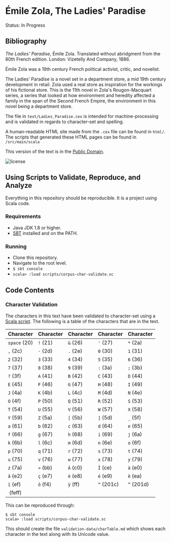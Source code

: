 # Émile Zola, The Ladies' Paradise

Status: In Progress

## Bibliography
*The Ladies' Paradise*, Émile Zola. Translated without abridgment from the 80th French edition. London: Vizetelly And Company, 1886.

Émile Zola was a 19th century French political activist, critic, and novelist.

The Ladies' Paradise is a novel set in a department store, a mid 19th century development in retail. Zola used a real store as inspiration for the workings of his fictional store. This is the 11th novel in Zola's Rougon-Macquart series, a series that looked at how environment and heredity affected a family in the span of the Second French Empire, the environment in this novel being a department store.

The file in `text/Ladies_Paradise.cex` is intended for machine-processing and is validated in regards to character-set and spelling.

A human-readable HTML site made from the `.cex` file can be found in `html/`. The scripts that generated these HTML pages can be found in `/src/main/scala`

This version of the text is in the [Public Domain](https://creativecommons.org/publicdomain/zero/1.0/).

![license](http://i.creativecommons.org/p/zero/1.0/88x31.png)

## Using Scripts to Validate, Reproduce, and Analyze
Everything in this repository should be reproducible. It is a project using Scala code.
### Requirements
- Java JDK 1.8 or higher.
- [SBT](https://www.scala-sbt.org) installed and on the PATH.
### Running
- Clone this repository.
- Navigate to the root level.
- `$ sbt console`
- `scala> :load scripts/corpus-char-validate.sc`

## Code Contents

### Character Validation
The characters in this text have been validated to character-set using a [Scala script](https://github.com/znovoa/CSC270-work/blob/master/scripts/corpus-char-validate.sc). The following is a table of the characters that are in the text.

| Character | Character | Character | Character | Character |
|-----------|-----------|-----------|-----------|-----------|
| `space` (20) | `!` (21) | `&` (26) | `'` (27) | `*` (2a) |
| `,` (2c) | `-` (2d) | `.` (2e) | `0` (30) | `1` (31) |
| `2` (32) | `3` (33) | `4` (34) | `5` (35) | `6` (36) |
| `7` (37) | `8` (38) | `9` (39) | `:` (3a) | `;` (3b) |
| `?` (3f) | `A` (41) | `B` (42) | `C` (43) | `D` (44) |
| `E` (45) | `F` (46) | `G` (47) | `H` (48) | `I` (49) |
| `J` (4a) | `K` (4b) | `L` (4c) | `M` (4d) | `N` (4e) |
| `O` (4f) | `P` (50) | `Q` (51) | `R` (52) | `S` (53) |
| `T` (54) | `U` (55) | `V` (56) | `W` (57) | `X` (58) |
| `Y` (59) | `Z` (5a) | `[` (5b) | `]` (5d) | `_` (5f) |
| `a` (61) | `b` (62) | `c` (63) | `d` (64) | `e` (65) |
| `f` (66) | `g` (67) | `h` (68) | `i` (69) | `j` (6a) |
| `k` (6b) | `l` (6c) | `m` (6d) | `n` (6e) | `o` (6f) |
| `p` (70) | `q` (71) | `r` (72) | `s` (73) | `t` (74) |
| `u` (75) | `v` (76) | `w` (77) | `x` (78) | `y` (79) |
| `z` (7a) | `»` (bb) | `À` (c0) | `Î` (ce) | `à` (e0) |
| `â` (e2) | `ç` (e7) | `è` (e8) | `é` (e9) | `ê` (ea) |
| `ï` (ef) | `ô` (f4) | `ÿ` (ff) | `“` (201c) | `”` (201d) |
| `﻿` (feff) |

This can be reproduced through:
~~~
$ sbt console
scala> :load scripts/corpus-char-validate.sc
~~~
This should create the file `validation-data/charTable.md` which shows each character in the text along with its Unicode value.
